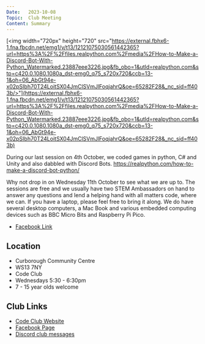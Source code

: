 ```yaml
---
Date:   2023-10-08
Topic:  Club Meeting
Content: Summary
---
```

[<img width="720px" height="720" src="https://external.fbhx6-1.fna.fbcdn.net/emg1/v/t13/12121075030561442365?url=https%3A%2F%2Ffiles.realpython.com%2Fmedia%2FHow-to-Make-a-Discord-Bot-With-Python_Watermarked.23887eee3226.jpg&fb_obo=1&utld=realpython.com&stp=c420.0.1080.1080a_dst-emg0_q75_s720x720&ccb=13-1&oh=06_AbGt94e-x02pSIbh70T24LoitSX04JmClSVmJlFoqjahrQ&oe=65282F28&_nc_sid=ff403b/>"](https://external.fbhx6-1.fna.fbcdn.net/emg1/v/t13/12121075030561442365?url=https%3A%2F%2Ffiles.realpython.com%2Fmedia%2FHow-to-Make-a-Discord-Bot-With-Python_Watermarked.23887eee3226.jpg&fb_obo=1&utld=realpython.com&stp=c420.0.1080.1080a_dst-emg0_q75_s720x720&ccb=13-1&oh=06_AbGt94e-x02pSIbh70T24LoitSX04JmClSVmJlFoqjahrQ&oe=65282F28&_nc_sid=ff403b)

During our last session on  4th October, we coded games in python, C# and Unity and also dabbled with Discord 
Bots.
https://realpython.com/how-to-make-a-discord-bot-python/

Why not drop in on Wednesday 11th October to see what we are up to. The sessions are free and we usually have two STEM Ambassadors on hand to answer any questions and lend a helping hand with all matters code, where we can. If you have a laptop, please feel free to bring it along. We do have several desktop computers, a Mac Book and various embedded computing devices such as BBC Micro Bits and Raspberry Pi Pico.

* [Facebook Link](https://www.facebook.com/720665616418529/posts/830282468790176)

## Location

* Curborough Community Centre
* WS13 7NY
* Code Club
* Wednesdays 5:30 - 6:30pm
* 7 - 15 year olds welcome

## Club Links

* [Code Club Website](https://lichfield-code-club.github.io/)
* [Facebook Page](https://www.facebook.com/LichfieldCoders)
* [Discord club messages](https://discord.gg/szz6xGK)
